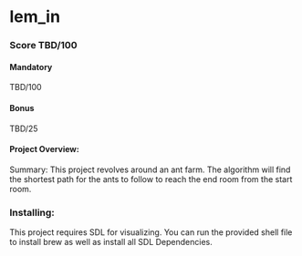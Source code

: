 # lem_in

### Score TBD/100
#### Mandatory
TBD/100

#### Bonus
TBD/25

#### Project Overview:
Summary: This project revolves around an ant farm. The algorithm will find the shortest path for the ants to follow to reach the end room from the start room.

### Installing:
This project requires SDL for visualizing. You can run the provided shell file to install brew as well as install all SDL Dependencies.